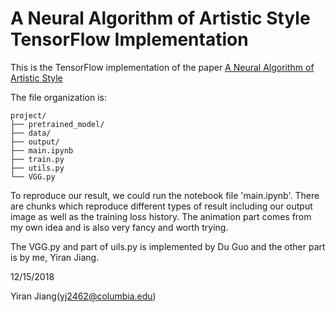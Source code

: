 A Neural Algorithm of Artistic Style TensorFlow Implementation
==========================

This is the TensorFlow implementation of the paper [A Neural Algorithm of Artistic Style](https://arxiv.org/abs/1508.06576)


The file organization is:

```
project/
├── pretrained_model/
├── data/
├── output/
├── main.ipynb
├── train.py
├── utils.py
└── VGG.py
```

To reproduce our result, we could run the notebook file 'main.ipynb'. There are chunks which reproduce different types of result including our output image as well as the training loss history. The animation part comes from my own idea and is also very fancy and worth trying.


The VGG.py and part of uils.py is implemented by Du Guo and the other part is by me, Yiran Jiang.


12/15/2018

Yiran Jiang(yj2462@columbia.edu)
